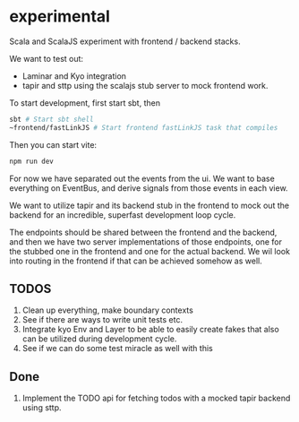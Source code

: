 # experimental

Scala and ScalaJS experiment with frontend / backend stacks.

We want to test out:

- Laminar and Kyo integration
- tapir and sttp using the scalajs stub server to mock frontend work.

To start development, first start sbt, then

```bash
sbt # Start sbt shell
~frontend/fastLinkJS # Start frontend fastLinkJS task that compiles
```

Then you can start vite:

```bash
npm run dev
```

For now we have separated out the events from the ui. We want to base everything on EventBus, and derive signals from those events in each view.

We want to utilize tapir and its backend stub in the frontend to mock out the backend for an incredible, superfast development loop cycle.

The endpoints should be shared between the frontend and the backend, and then we have two server implementations of those endpoints, one for the stubbed one in the frontend and one for the actual backend. We wil look into routing in the frontend if that can be achieved somehow as well.

## TODOS

1. Clean up everything, make boundary contexts
3. See if there are ways to write unit tests etc.
2. Integrate kyo Env and Layer to be able to easily create fakes that also can be utilized during development cycle.
3. See if we can do some test miracle as well with this


## Done

1. Implement the TODO api for fetching todos with a mocked tapir backend using sttp.


